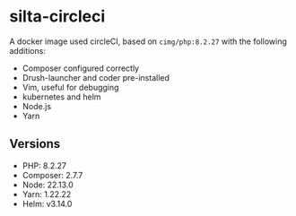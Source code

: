 # silta-circleci
A docker image used circleCI, based on `cimg/php:8.2.27` with the following additions:

- Composer configured correctly
- Drush-launcher and coder pre-installed
- Vim, useful for debugging
- kubernetes and helm
- Node.js
- Yarn

## Versions
- PHP: 8.2.27
- Composer: 2.7.7
- Node: 22.13.0
- Yarn: 1.22.22
- Helm: v3.14.0
